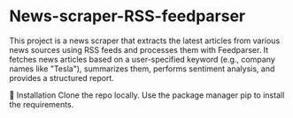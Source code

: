 # News-scraper-RSS-feedparser
This project is a news scraper that extracts the latest articles from various news sources using RSS feeds and processes them with Feedparser. It fetches news articles based on a user-specified keyword (e.g., company names like "Tesla"), summarizes them, performs sentiment analysis, and provides a structured report.




🔧 Installation
Clone the repo locally.
Use the package manager pip to install the requirements.
